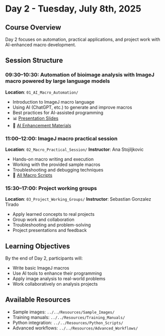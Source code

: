 # Day 2 - Tuesday, July 8th, 2025

## Course Overview
Day 2 focuses on automation, practical applications, and project work with AI-enhanced macro development.

## Session Structure

### 09:30–10:30: Automation of bioimage analysis with ImageJ macro powered by large language models
**Location**: `01_AI_Macro_Automation/`
- Introduction to ImageJ macro language
- Using AI (ChatGPT, etc.) to generate and improve macros
- Best practices for AI-assisted programming
- 📊 [Presentation Slides](01_AI_Macro_Automation/2020418_ImageJMacro.pdf)
- 🤖 [AI Enhancement Materials](01_AI_Macro_Automation/chatGPT_Materials/)

### 11:00–12:00: ImageJ macro practical session
**Location**: `02_Macro_Practical_Session/`
**Instructor**: Ana Stojiljkovic
- Hands-on macro writing and execution
- Working with the provided sample macros
- Troubleshooting and debugging techniques
- 📄 [All Macro Scripts](02_Macro_Practical_Session/)

### 15:30–17:00: Project working groups
**Location**: `03_Project_Working_Groups/`
**Instructor**: Sebastian Gonzalez Tirado
- Apply learned concepts to real projects
- Group work and collaboration
- Troubleshooting and problem-solving
- Project presentations and feedback

## Learning Objectives
By the end of Day 2, participants will:
- Write basic ImageJ macros
- Use AI tools to enhance their programming
- Apply image analysis to real-world problems
- Work collaboratively on analysis projects

## Available Resources
- Sample images: `../../Resources/Sample_Images/`
- Training manuals: `../../Resources/Training_Manuals/`
- Python integration: `../../Resources/Python_Scripts/`
- Advanced workflows: `../../Resources/Advanced_Workflows/`

